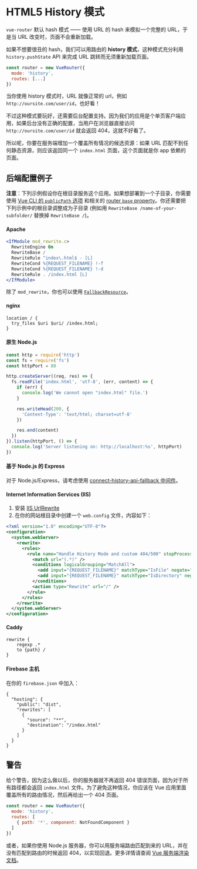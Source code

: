 # HTML5 History 模式

`vue-router` 默认 hash 模式 —— 使用 URL 的 hash 来模拟一个完整的 URL，于是当 URL 改变时，页面不会重新加载。

如果不想要很丑的 hash，我们可以用路由的 **history 模式**，这种模式充分利用 `history.pushState` API 来完成 URL 跳转而无须重新加载页面。

``` js
const router = new VueRouter({
  mode: 'history',
  routes: [...]
})
```

当你使用 history 模式时，URL 就像正常的 url，例如 `http://oursite.com/user/id`，也好看！

不过这种模式要玩好，还需要后台配置支持。因为我们的应用是个单页客户端应用，如果后台没有正确的配置，当用户在浏览器直接访问 `http://oursite.com/user/id` 就会返回 404，这就不好看了。

所以呢，你要在服务端增加一个覆盖所有情况的候选资源：如果 URL 匹配不到任何静态资源，则应该返回同一个 `index.html` 页面，这个页面就是你 app 依赖的页面。

## 后端配置例子

**注意**：下列示例假设你在根目录服务这个应用。如果想部署到一个子目录，你需要使用 [Vue CLI 的 `publicPath` 选项](https://cli.vuejs.org/zh/config/#publicpath) 和相关的 [router `base` property](https://router.vuejs.org/zh/api/#base)。你还需要把下列示例中的根目录调整成为子目录 (例如用 `RewriteBase /name-of-your-subfolder/` 替换掉 `RewriteBase /`)。

#### Apache

```apache
<IfModule mod_rewrite.c>
  RewriteEngine On
  RewriteBase /
  RewriteRule ^index\.html$ - [L]
  RewriteCond %{REQUEST_FILENAME} !-f
  RewriteCond %{REQUEST_FILENAME} !-d
  RewriteRule . /index.html [L]
</IfModule>
```

除了 `mod_rewrite`，你也可以使用 [`FallbackResource`](https://httpd.apache.org/docs/2.2/mod/mod_dir.html#fallbackresource)。

#### nginx

```nginx
location / {
  try_files $uri $uri/ /index.html;
}
```

#### 原生 Node.js

```js
const http = require('http')
const fs = require('fs')
const httpPort = 80

http.createServer((req, res) => {
  fs.readFile('index.html', 'utf-8', (err, content) => {
    if (err) {
      console.log('We cannot open "index.html" file.')
    }

    res.writeHead(200, {
      'Content-Type': 'text/html; charset=utf-8'
    })

    res.end(content)
  })
}).listen(httpPort, () => {
  console.log('Server listening on: http://localhost:%s', httpPort)
})
```

#### 基于 Node.js 的 Express

对于 Node.js/Express，请考虑使用 [connect-history-api-fallback 中间件](https://github.com/bripkens/connect-history-api-fallback)。

#### Internet Information Services (IIS)

1. 安装 [IIS UrlRewrite](https://www.iis.net/downloads/microsoft/url-rewrite)
2. 在你的网站根目录中创建一个 `web.config` 文件，内容如下：

```xml
<?xml version="1.0" encoding="UTF-8"?>
<configuration>
  <system.webServer>
    <rewrite>
      <rules>
        <rule name="Handle History Mode and custom 404/500" stopProcessing="true">
          <match url="(.*)" />
          <conditions logicalGrouping="MatchAll">
            <add input="{REQUEST_FILENAME}" matchType="IsFile" negate="true" />
            <add input="{REQUEST_FILENAME}" matchType="IsDirectory" negate="true" />
          </conditions>
          <action type="Rewrite" url="/" />
        </rule>
      </rules>
    </rewrite>
  </system.webServer>
</configuration>
```

#### Caddy

```
rewrite {
    regexp .*
    to {path} /
}
```

#### Firebase 主机

在你的 `firebase.json` 中加入：

```
{
  "hosting": {
    "public": "dist",
    "rewrites": [
      {
        "source": "**",
        "destination": "/index.html"
      }
    ]
  }
}
```

## 警告

给个警告，因为这么做以后，你的服务器就不再返回 404 错误页面，因为对于所有路径都会返回 `index.html` 文件。为了避免这种情况，你应该在 Vue 应用里面覆盖所有的路由情况，然后再给出一个 404 页面。

``` js
const router = new VueRouter({
  mode: 'history',
  routes: [
    { path: '*', component: NotFoundComponent }
  ]
})
```

或者，如果你使用 Node.js 服务器，你可以用服务端路由匹配到来的 URL，并在没有匹配到路由的时候返回 404，以实现回退。更多详情请查阅 [Vue 服务端渲染文档](https://ssr.vuejs.org/zh/)。
